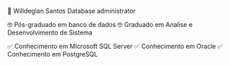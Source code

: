 👋 Willdeglan Santos
Database administrator 

🤓 Pós-graduado em banco de dados
🤓 Graduado em Analise e Desenvolvimento de Sistema

✅ Conhecimento em Microsoft SQL Server
✅ Conhecimento em Oracle
✅ Conhecimento em PostgreSQL
